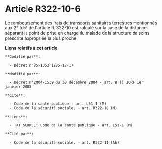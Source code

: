 # Article R322-10-6

Le remboursement des frais de transports sanitaires terrestres mentionnés aux 2° à 5° de l'article R. 322-10 est calculé sur
la base de la distance séparant le point de prise en charge du malade de la structure de soins prescrite appropriée la plus
proche.

**Liens relatifs à cet article**

	**Codifié par**:

	  - Décret n°85-1353 1985-12-17

	**Modifié par**:

	  - Décret n°2004-1539 du 30 décembre 2004 - art. 8 () JORF 1er janvier 2005

	**Cite**:

	  - Code de la santé publique - art. L51-1 (M)
	  - Code de la sécurité sociale. - art. R322-10 (M)

	**Liens**:

	  - TXT_SOURCE: Code de la santé publique - art. L51-1 (M)

	**Cité par**:

	  - Code de la sécurité sociale. - art. R322-11 (Ab)

